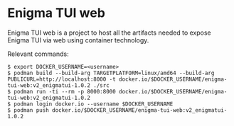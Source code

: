 # Enigma TUI web
Enigma TUI web is a project to host all the artifacts needed to expose Enigma TUI via web using container technology.

Relevant commands:

```console
$ export DOCKER_USERNAME=<username>
$ podman build --build-arg TARGETPLATFORM=linux/amd64 --build-arg PUBLICURL=http://localhost:8000 -t docker.io/$DOCKER_USERNAME/enigma-tui-web:v2_enigmatui-1.0.2 ./src
$ podman run -ti --rm -p 8000:8000 docker.io/$DOCKER_USERNAME/enigma-tui-web:v2_enigmatui-1.0.2
$ podman login docker.io --username $DOCKER_USERNAME
$ podman push docker.io/$DOCKER_USERNAME/enigma-tui-web:v2_enigmatui-1.0.2
```